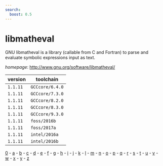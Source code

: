 ```yaml
---
search:
  boost: 0.5
---
```

# libmatheval

GNU libmatheval is a library (callable from C and Fortran) to parse  and evaluate symbolic expressions input as text.

*homepage*: <http://www.gnu.org/software/libmatheval/>

version | toolchain
--------|----------
``1.1.11`` | ``GCCcore/6.4.0``
``1.1.11`` | ``GCCcore/7.3.0``
``1.1.11`` | ``GCCcore/8.2.0``
``1.1.11`` | ``GCCcore/8.3.0``
``1.1.11`` | ``GCCcore/9.3.0``
``1.1.11`` | ``foss/2016b``
``1.1.11`` | ``foss/2017a``
``1.1.11`` | ``intel/2016a``
``1.1.11`` | ``intel/2016b``

[0](../0/index.md) - [a](../a/index.md) - [b](../b/index.md) - [c](../c/index.md) - [d](../d/index.md) - [e](../e/index.md) - [f](../f/index.md) - [g](../g/index.md) - [h](../h/index.md) - [i](../i/index.md) - [j](../j/index.md) - [k](../k/index.md) - [l](../l/index.md) - [m](../m/index.md) - [n](../n/index.md) - [o](../o/index.md) - [p](../p/index.md) - [q](../q/index.md) - [r](../r/index.md) - [s](../s/index.md) - [t](../t/index.md) - [u](../u/index.md) - [v](../v/index.md) - [w](../w/index.md) - [x](../x/index.md) - [y](../y/index.md) - [z](../z/index.md)

